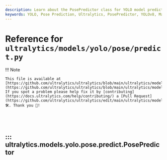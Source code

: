```yaml
---
description: Learn about the PosePredictor class for YOLO model predictions on pose data. Get setup instructions, example usage, and implementation details.
keywords: YOLO, Pose Prediction, Ultralytics, PosePredictor, YOLOv8, Machine Learning, Deep Learning, Python, AI Models
---
```


# Reference for `ultralytics/models/yolo/pose/predict.py`

!!! Note

    This file is available at [https://github.com/ultralytics/ultralytics/blob/main/ultralytics/models/yolo/pose/predict.py](https://github.com/ultralytics/ultralytics/blob/main/ultralytics/models/yolo/pose/predict.py). If you spot a problem please help fix it by [contributing](https://docs.ultralytics.com/help/contributing/) a [Pull Request](https://github.com/ultralytics/ultralytics/edit/main/ultralytics/models/yolo/pose/predict.py) 🛠️. Thank you 🙏!

<br><br>

## ::: ultralytics.models.yolo.pose.predict.PosePredictor

<br><br>